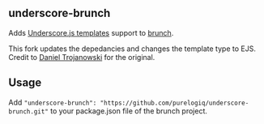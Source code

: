 ## underscore-brunch
Adds [Underscore.js templates](http://underscorejs.org/#template) support to
[brunch](http://brunch.io).

This fork updates the depedancies and changes the template type to EJS. Credit to [Daniel Trojanowski](https://github.com/trojanowski) for the original.  

## Usage
Add `"underscore-brunch": "https://github.com/purelogiq/underscore-brunch.git"` to your package.json file of the brunch project.
